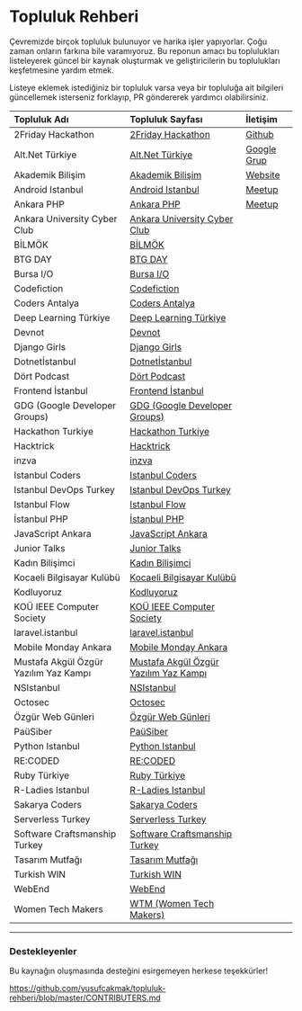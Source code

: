 
# Topluluk Rehberi

Çevremizde birçok topluluk bulunuyor ve harika işler yapıyorlar. Çoğu zaman onların farkına bile varamıyoruz. Bu reponun amacı bu toplulukları listeleyerek güncel bir kaynak oluşturmak ve geliştiricilerin bu toplulukları keşfetmesine yardım etmek.

Listeye eklemek istediğiniz bir topluluk varsa veya bir topluluğa ait bilgileri güncellemek isterseniz forklayıp, PR göndererek yardımcı olabilirsiniz.

| Topluluk Adı  | Topluluk Sayfası | İletişim |
|:-------------|:------------- |:-------------|
| 2Friday Hackathon | [2Friday Hackathon](https://github.com/yusufcakmak/topluluk-rehberi/tree/master/community-pages/2FridayHackathon) | [Github](https://github.com/2Friday/Hackathon)|
| Alt.Net Türkiye | [Alt.Net Türkiye](https://github.com/yusufcakmak/topluluk-rehberi/tree/master/community-pages/AltNetTurkiye) |[Google Grup](https://groups.google.com/forum/#!forum/altdotnetturkiye) |   |
|Akademik Bilişim | [Akademik Bilişim](https://github.com/yusufcakmak/topluluk-rehberi/tree/master/community-pages/AkademikBilisim) | [Website](https://ab.org.tr/)|
| Android Istanbul | [Android Istanbul](https://github.com/yusufcakmak/topluluk-rehberi/tree/master/community-pages/AndroidIstanbul) | [Meetup](https://www.meetup.com/tr-TR/Android-Istanbul-Meetup/)| [Slack](http://androidistanbul.herokuapp.com/)|
| Ankara PHP| [Ankara PHP](https://github.com/yusufcakmak/topluluk-rehberi/tree/master/community-pages/AnkaraPHP) |[Meetup](https://www.meetup.com/tr-TR/Ankara-PHP-Meetup/) |
| Ankara University Cyber Club | [Ankara University Cyber Club](https://github.com/yusufcakmak/topluluk-rehberi/tree/master/community-pages/AnkaraUniversityCyberClub) |
| BİLMÖK | [BİLMÖK](https://github.com/yusufcakmak/topluluk-rehberi/tree/master/community-pages/Bilmok) |  |
| BTG DAY | [BTG DAY](https://github.com/yusufcakmak/topluluk-rehberi/tree/master/community-pages/BtgDay) |  |
| Bursa I/O | [Bursa I/O](https://github.com/yusufcakmak/topluluk-rehberi/tree/master/community-pages/BursaI-O) |  |
| Codefiction | [Codefiction](https://github.com/yusufcakmak/topluluk-rehberi/tree/master/community-pages/Codefiction) | |
| Coders Antalya | [Coders Antalya](https://github.com/yusufcakmak/topluluk-rehberi/tree/master/community-pages/CodersAntalya) | |
| Deep Learning Türkiye | [Deep Learning Türkiye](https://github.com/yusufcakmak/topluluk-rehberi/tree/master/community-pages/DeepLearningTurkiye) |  |
| Devnot | [Devnot](https://github.com/yusufcakmak/topluluk-rehberi/tree/master/community-pages/Devnot) | |
| Django Girls | [Django Girls](https://github.com/yusufcakmak/topluluk-rehberi/tree/master/community-pages/DjangoGirls) |  |
| Dotnetİstanbul| [Dotnetİstanbul](https://github.com/yusufcakmak/topluluk-rehberi/tree/master/community-pages/DotnetIstanbul) |  |
| Dört Podcast | [Dört Podcast](https://github.com/yusufcakmak/topluluk-rehberi/tree/master/community-pages/DortPodcast) | |
| Frontend İstanbul | [Frontend İstanbul](https://github.com/yusufcakmak/topluluk-rehberi/tree/master/community-pages/FrontendIstanbul) |  |
| GDG (Google Developer Groups) | [GDG (Google Developer Groups)](https://github.com/yusufcakmak/topluluk-rehberi/tree/master/community-pages/GDG) | |
| Hackathon Turkiye | [Hackathon Turkiye](https://github.com/yusufcakmak/topluluk-rehberi/tree/master/community-pages/HackathonTurkiye) |  |
| Hacktrick | [Hacktrick](https://github.com/yusufcakmak/topluluk-rehberi/tree/master/community-pages/Hacktrick) | |
| inzva | [inzva](https://github.com/yusufcakmak/topluluk-rehberi/tree/master/community-pages/inzva) | |
| Istanbul Coders | [Istanbul Coders](https://github.com/yusufcakmak/topluluk-rehberi/tree/master/community-pages/istanbulCoders) | |
| Istanbul DevOps Turkey | [Istanbul DevOps Turkey](https://github.com/yusufcakmak/topluluk-rehberi/tree/master/community-pages/istanbulDevOpsTurkey) | |
| Istanbul Flow | [Istanbul Flow](https://github.com/yusufcakmak/topluluk-rehberi/tree/master/community-pages/IstanbulFlow) | |
| İstanbul PHP | [İstanbul PHP](https://github.com/yusufcakmak/topluluk-rehberi/tree/master/community-pages/istanbulPHP) |  |
| JavaScript Ankara | [JavaScript Ankara](https://github.com/yusufcakmak/topluluk-rehberi/tree/master/community-pages/JavaScriptAnkara) | |
| Junior Talks | [Junior Talks](https://github.com/yusufcakmak/topluluk-rehberi/tree/master/community-pages/JuniorTalks) | |
| Kadın Bilişimci | [Kadın Bilişimci](https://github.com/yusufcakmak/topluluk-rehberi/tree/master/community-pages/KadinBilisimci) | |
| Kocaeli Bilgisayar Kulübü | [Kocaeli Bilgisayar Kulübü](https://github.com/yusufcakmak/topluluk-rehberi/tree/master/community-pages/KocaeliBilgisayarKulubu) | |
| Kodluyoruz | [Kodluyoruz](https://github.com/yusufcakmak/topluluk-rehberi/tree/master/community-pages/Kodluyoruz) | |
| KOÜ IEEE Computer Society | [KOÜ IEEE Computer Society](https://github.com/yusufcakmak/topluluk-rehberi/tree/master/community-pages/KOUEEEComputerSociety) |  |
| laravel.istanbul | [laravel.istanbul](https://github.com/yusufcakmak/topluluk-rehberi/tree/master/community-pages/laravel.istanbul) |  |
| Mobile Monday Ankara | [Mobile Monday Ankara](https://github.com/yusufcakmak/topluluk-rehberi/tree/master/community-pages/MobileMondayAnkara) |  |
| Mustafa Akgül Özgür Yazılım Yaz Kampı | [Mustafa Akgül Özgür Yazılım Yaz Kampı](https://github.com/yusufcakmak/topluluk-rehberi/tree/master/community-pages/MustafaAkgulOzgurYazilimYazKampi) | |
| NSIstanbul | [NSIstanbul](https://github.com/yusufcakmak/topluluk-rehberi/tree/master/community-pages/NSIstanbul) | | |
| Octosec | [Octosec](https://github.com/yusufcakmak/topluluk-rehberi/tree/master/community-pages/Octosec) |  |
| Özgür Web Günleri | [Özgür Web Günleri](https://github.com/yusufcakmak/topluluk-rehberi/tree/master/community-pages/OzgurWebGunleri) |  |
| PaüSiber | [PaüSiber](https://github.com/yusufcakmak/topluluk-rehberi/tree/master/community-pages/PauSiber) |  |
| Python Istanbul | [Python Istanbul](https://github.com/yusufcakmak/topluluk-rehberi/tree/master/community-pages/PythonIstanbul) | |
| RE:CODED | [RE:CODED](https://github.com/yusufcakmak/topluluk-rehberi/tree/master/community-pages/Recoded) | |
| Ruby Türkiye | [Ruby Türkiye](https://github.com/yusufcakmak/topluluk-rehberi/tree/master/community-pages/RubyTurkiye) | |
| R-Ladies Istanbul | [R-Ladies Istanbul](https://github.com/yusufcakmak/topluluk-rehberi/tree/master/community-pages/RLadiesIstanbul) | |
| Sakarya Coders | [Sakarya Coders](https://github.com/yusufcakmak/topluluk-rehberi/tree/master/community-pages/SakaryaCoders) | | |
| Serverless Turkey | [Serverless Turkey](https://github.com/yusufcakmak/topluluk-rehberi/tree/master/community-pages/ServerlessTurkey) | |
| Software Craftsmanship Turkey | [Software Craftsmanship Turkey](https://github.com/yusufcakmak/topluluk-rehberi/tree/master/community-pages/SoftwareCraftsmanshipTurkey) | |
| Tasarım Mutfağı | [Tasarım Mutfağı](https://github.com/yusufcakmak/topluluk-rehberi/tree/master/community-pages/TasarimMutfagi) | |
| Turkish WIN | [Turkish WIN](https://github.com/yusufcakmak/topluluk-rehberi/tree/master/community-pages/TurkishWin) | |
| WebEnd | [WebEnd](https://github.com/yusufcakmak/topluluk-rehberi/tree/master/community-pages/WebEnd) | |
| Women Tech Makers | [WTM (Women Tech Makers)](https://github.com/yusufcakmak/topluluk-rehberi/tree/master/community-pages/WTM) |  |


----
### Destekleyenler
Bu kaynağın oluşmasında desteğini esirgemeyen herkese teşekkürler!

https://github.com/yusufcakmak/topluluk-rehberi/blob/master/CONTRIBUTERS.md

